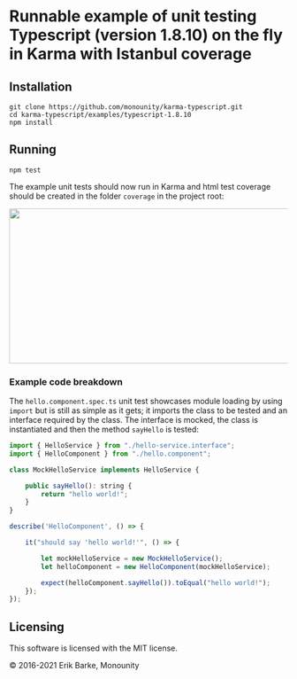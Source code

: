 # Runnable example of unit testing Typescript (version 1.8.10) on the fly in Karma with Istanbul coverage

## Installation

```
git clone https://github.com/monounity/karma-typescript.git
cd karma-typescript/examples/typescript-1.8.10
npm install
```

## Running

```
npm test
```

The example unit tests should now run in Karma and html test coverage should be created in the folder `coverage` in the project root:

<img src="http://i.imgur.com/sc4Mswh.png" width="580" height="280" />

### Example code breakdown
The `hello.component.spec.ts` unit test showcases module loading by using `import` but is still as simple as it gets;
it imports the class to be tested and an interface required by the class.
The interface is mocked, the class is instantiated and then the method `sayHello` is tested:

```javascript
import { HelloService } from "./hello-service.interface";
import { HelloComponent } from "./hello.component";

class MockHelloService implements HelloService {

    public sayHello(): string {
        return "hello world!";
    }
}

describe('HelloComponent', () => {

    it("should say 'hello world!'", () => {

        let mockHelloService = new MockHelloService();
        let helloComponent = new HelloComponent(mockHelloService);

        expect(helloComponent.sayHello()).toEqual("hello world!");
    });
});
```

## Licensing

This software is licensed with the MIT license.

© 2016-2021 Erik Barke, Monounity
